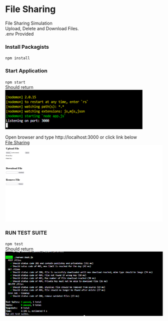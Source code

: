 # **File Sharing**
File Sharing Simulation \
Upload, Delete and Download Files. \
.env Provided

### Install Packagists
`npm install` 

### Start Application 
`npm start` \
Should return \
![alt](START-APP.png)

Open browser and type http://localhost:3000 or click link below\
[File Sharing](http://localhost:3000/)
![text](APP-UI.png) 



### RUN TEST SUITE 
`npm test` \
Should return \
![alt](APP-TEST.png)